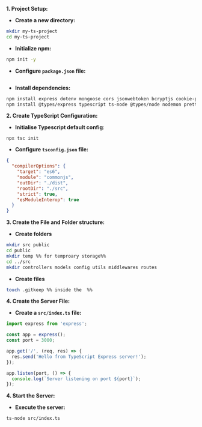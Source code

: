 **1. Project Setup:**

- **Create a new directory:**
```bash
mkdir my-ts-project
cd my-ts-project
```

- **Initialize npm:**
```bash
npm init -y
```

- **Configure `package.json` file:**
```JSON

```

- **Install dependencies:**
```bash
npm install express dotenv mongoose cors jsonwebtoken bcryptjs cookie-parser
npm install @types/express typescript ts-node @types/node nodemon prettier -D
```

**2. Create TypeScript Configuration:**

- **Initialise Typescript default config**:
```console
npx tsc init
```

- **Configure `tsconfig.json` file:**
```JSON
{
  "compilerOptions": {
    "target": "es6",
    "module": "commonjs",
    "outDir": "./dist",
    "rootDir": "./src",
    "strict": true,
    "esModuleInterop": true
  }
}
```

**3. Create the File and Folder structure:**

- **Create folders**
```bash
mkdir src public
cd public
mkdir temp %% for temproary storage%%
cd ../src
mkdir controllers models config utils middlewares routes
```

- **Create files**
```bash
touch .gitkeep %% inside the  %%
```

**4. Create the Server File:**

- **Create a `src/index.ts` file:**
```typescript
import express from 'express';

const app = express();
const port = 3000;

app.get('/', (req, res) => {
  res.send('Hello from TypeScript Express server!');
});

app.listen(port, () => {
  console.log(`Server listening on port ${port}`);
});
```

**4. Start the Server:**

- **Execute the server:**
```bash
ts-node src/index.ts
```
